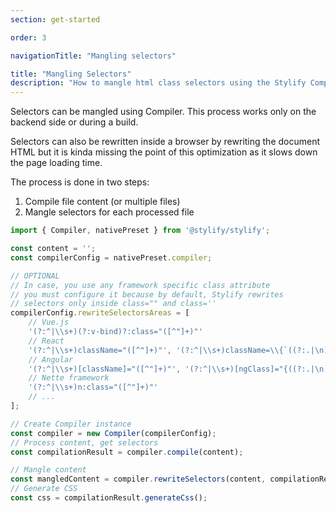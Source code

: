 ```yaml
---
section: get-started

order: 3

navigationTitle: "Mangling selectors"

title: "Mangling Selectors"
description: "How to mangle html class selectors using the Stylify Compiler."
---
```


Selectors can be mangled using Compiler. This process works only on the backend side or during a build.

<note>
Selectors can also be rewritten inside a browser by rewriting the document HTML but it is kinda missing the point of this optimization as it slows down the page loading time.
</note>

The process is done in two steps:
1. Compile file content (or multiple files)
2. Mangle selectors for each processed file

<note><template>
You can create the process on your own or use the [@stylify/bundler](/docs/bundler) package.
</template></note>

```js
import { Compiler, nativePreset } from '@stylify/stylify';

const content = '';
const compilerConfig = nativePreset.compiler;

// OPTIONAL
// In case, you use any framework specific class attribute
// you must configure it because by default, Stylify rewrites
// selectors only inside class="" and class=''
compilerConfig.rewriteSelectorsAreas = [
	// Vue.js
	'(?:^|\\s+)(?:v-bind)?:class="([^"]+)"'
	// React
	'(?:^|\\s+)className="([^"]+)"', '(?:^|\\s+)className=\\{`((?:.|\n)+)`\\}'
	// Angular
	'(?:^|\\s+)[className]="([^"]+)"', '(?:^|\\s+)[ngClass]="{((?:.|\n)+)}"'
	// Nette framework
	'(?:^|\\s+)n:class="([^"]+)"'
	// ...
];

// Create Compiler instance
const compiler = new Compiler(compilerConfig);
// Process content, get selectors
const compilationResult = compiler.compile(content);

// Mangle content
const mangledContent = compiler.rewriteSelectors(content, compilationResult);
// Generate CSS
const css = compilationResult.generateCss();

```
